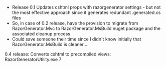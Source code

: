 - Release 0.1 Updates cshtml props with razorgenerator settings - but not the most effective approach since it generates redundant .generated.cs files
- So, in case of 0.2 release, have the provision to migrate from RazorGenerator.Mvc to RazorGenerator.MsBuild nuget package and the associated cleanup process
- Could save someone their time since I didn't know initially that RazorGenerator.MsBuild is cleaner....

0.4 release:
Converts cshtml to precompiled views: RazorGeneratorUtility.exe 7 <sln path> <grand par path>
